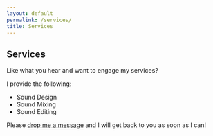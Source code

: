```yaml
---
layout: default
permalink: /services/
title: Services
---
```


## Services

Like what you hear and want to engage my services? 

I provide the following: 
- Sound Design
- Sound Mixing
- Sound Editing

Please <a href="{{ site.baseurl }}/contact/">drop me a message</a> and I will get back to you as soon as I can!
